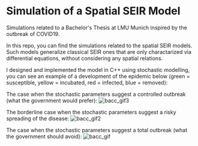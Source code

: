 # Simulation of a Spatial SEIR Model
Simulations related to a Bachelor's Thesis at LMU Munich inspired by the outbreak of COVID19.

In this repo, you can find the simulations related to the spatial SEIR models.
Such models generalize classical SEIR ones that are only charactarized via differential equations, without considering any spatial relations.

I designed and implemented the model in C++ using stochastic modelling, you can see an example of a development of the epidemic below (green = susceptible, yellow = incubated, red = infected, blue = removed):

The case when the stochastic parameters suggest a controlled outbreak (what the government would prefer):
![bacc_gif3](https://github.com/vdrvar/simulation_of_a_spatial_SEIR_model/assets/48907543/3c2d6c4f-d599-444f-8d99-8816c1666a90)


The borderline case when the stochastic parameters suggest a risky spreading of the disease:
![bacc_gif2](https://github.com/vdrvar/simulation_of_a_spatial_SEIR_model/assets/48907543/5bdbc20c-b880-4c37-97c6-64856235cc8e)


The case when the stochastic parameters suggest a total outbreak (what the government should avoid):
![bacc_gif](https://github.com/vdrvar/simulation_of_a_spatial_SEIR_model/assets/48907543/cde4c2aa-bc64-4a87-9a8c-7b07c6ee5083)
